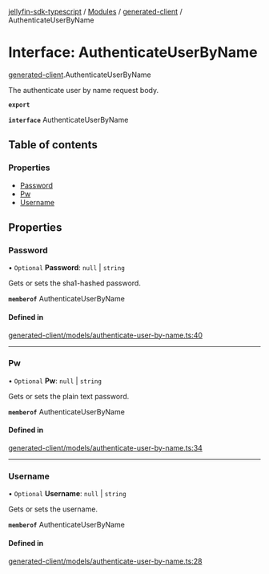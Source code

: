 [jellyfin-sdk-typescript](../README.md) / [Modules](../modules.md) / [generated-client](../modules/generated_client.md) / AuthenticateUserByName

# Interface: AuthenticateUserByName

[generated-client](../modules/generated_client.md).AuthenticateUserByName

The authenticate user by name request body.

**`export`**

**`interface`** AuthenticateUserByName

## Table of contents

### Properties

- [Password](generated_client.AuthenticateUserByName.md#password)
- [Pw](generated_client.AuthenticateUserByName.md#pw)
- [Username](generated_client.AuthenticateUserByName.md#username)

## Properties

### Password

• `Optional` **Password**: ``null`` \| `string`

Gets or sets the sha1-hashed password.

**`memberof`** AuthenticateUserByName

#### Defined in

[generated-client/models/authenticate-user-by-name.ts:40](https://github.com/thornbill/jellyfin-sdk-typescript/blob/c0c5b18/src/generated-client/models/authenticate-user-by-name.ts#L40)

___

### Pw

• `Optional` **Pw**: ``null`` \| `string`

Gets or sets the plain text password.

**`memberof`** AuthenticateUserByName

#### Defined in

[generated-client/models/authenticate-user-by-name.ts:34](https://github.com/thornbill/jellyfin-sdk-typescript/blob/c0c5b18/src/generated-client/models/authenticate-user-by-name.ts#L34)

___

### Username

• `Optional` **Username**: ``null`` \| `string`

Gets or sets the username.

**`memberof`** AuthenticateUserByName

#### Defined in

[generated-client/models/authenticate-user-by-name.ts:28](https://github.com/thornbill/jellyfin-sdk-typescript/blob/c0c5b18/src/generated-client/models/authenticate-user-by-name.ts#L28)
